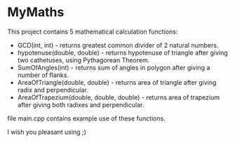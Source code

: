 # MyMaths

This project contains 5 mathematical calculation functions:

- GCD(int, int) - returns greatest common divider of 2 natural numbers.
- hypotenuse(double, double) - returns hypotenuse of triangle after giving two cathetuses, using Pythagorean Theorem.
- SumOfAngles(int) - returns sum of angles in polygon after giving a number of flanks.
- AreaOfTriangle(double, double) - returns area of triangle after giving radix and perpendicular.
- AreaOfTrapezium(double, double, double) - returns area of trapezium after giving both radixes and perpendicular.

file main.cpp contains example use of these functions.

I wish you pleasant using ;)

